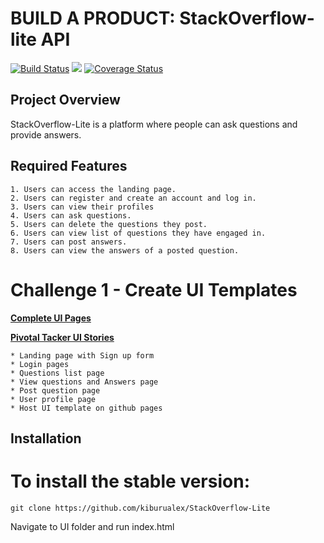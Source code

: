 # BUILD A PRODUCT: StackOverflow-lite API
[![Build Status](https://travis-ci.org/kiburualex/StackOverFlowLiteApi.svg?branch=master)](https://travis-ci.org/kiburualex/StackOverFlowLiteApi)
<a href="https://codeclimate.com/github/kiburualex/StackOverFlowLiteApi/maintainability"><img src="https://api.codeclimate.com/v1/badges/c024f75da2dbf983f64b/maintainability" /></a>
[![Coverage Status](https://coveralls.io/repos/github/kiburualex/StackOverFlowLiteApi/badge.svg?branch=master)](https://coveralls.io/github/kiburualex/StackOverFlowLiteApi?branch=master)

## Project Overview
StackOverflow-Lite is a platform where people can ask questions and provide answers.

## Required Features
    1. Users can access the landing page.
    2. Users can register and create an account and log in.
    3. Users can view their profiles
    4. Users can ask questions.
    5. Users can delete the questions they post.
    6. Users can view list of questions they have engaged in.
    7. Users can post answers.
    8. Users can view the answers of a posted question.

# Challenge 1 - Create UI Templates
**[Complete UI Pages](https://kiburualex.github.io/StackOverflow-Lite/UI/)**

**[Pivotal Tacker UI Stories](https://www.pivotaltracker.com/n/projects/2189516)**

    * Landing page with Sign up form
    * Login pages
    * Questions list page
    * View questions and Answers page
    * Post question page
    * User profile page
    * Host UI template on github pages 

## Installation

# To install the stable version:

```
git clone https://github.com/kiburualex/StackOverflow-Lite
```
Navigate to UI folder and run index.html

